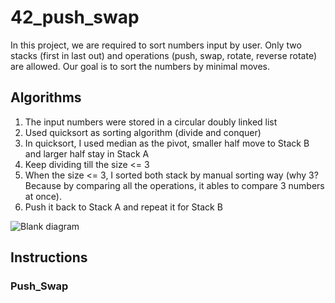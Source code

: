 # 42_push_swap

In this project, we are required to sort numbers input by user. Only two stacks (first in last out) and operations (push, swap, rotate, reverse rotate) are allowed. Our goal is to sort the numbers by minimal moves.

## Algorithms
1. The input numbers were stored in a circular doubly linked list
2. Used quicksort as sorting algorithm (divide and conquer)
3. In quicksort, I used median as the pivot, smaller half move to Stack B and larger half stay in Stack A
4. Keep dividing till the size <= 3
5. When the size <= 3, I sorted both stack by manual sorting way (why 3? Because by comparing all the operations, it ables to compare 3 numbers at once).
6. Push it back to Stack A and repeat it for Stack B

![Blank diagram](https://user-images.githubusercontent.com/81152890/143981126-02b4184d-0ecc-4090-9688-aac03b0db4a0.png)

## Instructions
### Push_Swap


